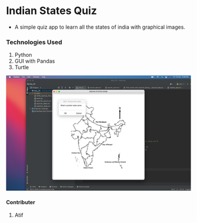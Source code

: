 # Indian States Quiz
- A simple quiz app to learn all the states of india with graphical images.


### Technologies Used
1. Python
2. GUI with Pandas
3. Turtle

<img src="img/screenshot-1.png"></img>


#### Contributer
1. Atif